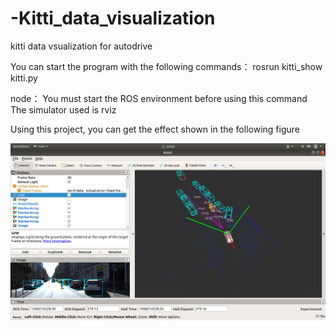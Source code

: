 # -Kitti_data_visualization
kitti data vsualization for autodrive 

You can start the program with the following commands：
rosrun kitti_show kitti.py 

node：
     You must start the ROS environment before using this command
     The simulator used is rviz

Using this project, you can get the effect shown in the following figure

![Using this project, you can get the effect shown in the following figure](https://github.com/HaoMyWorld/-Kitti_data_visualization/blob/master/src/kitti_show/res.png)
